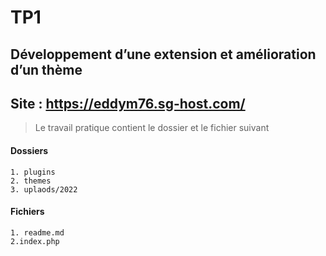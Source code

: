 # TP1

## Développement d’une extension et amélioration d’un thème

## Site : https://eddym76.sg-host.com/

> Le travail pratique contient le dossier et le fichier suivant

#### Dossiers
    1. plugins
    2. themes
    3. uplaods/2022


#### Fichiers 
    1. readme.md
    2.index.php
